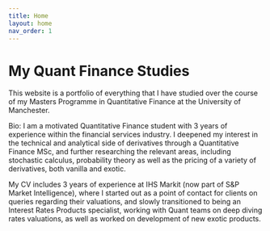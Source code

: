 ```yaml
---
title: Home
layout: home
nav_order: 1
---
```


# My Quant Finance Studies
This website is a portfolio of everything that I have studied over the course of my Masters Programme in Quantitative Finance at the University of Manchester.

Bio:
I am a motivated Quantitative Finance student with 3 years of experience within the financial services industry. I deepened my interest in the technical and analytical side of derivatives through a Quantitative Finance MSc, and further researching the relevant areas, including stochastic calculus, probability theory as well as the pricing of a variety of derivatives, both vanilla and exotic. 

My CV includes 3 years of experience at IHS Markit (now part of S&P Market Intelligence), where I started out as a point of contact for clients on queries regarding their valuations, and slowly transitioned to being an Interest Rates Products specialist, working with Quant teams on deep diving rates valuations, as well as worked on development of new exotic products. 


